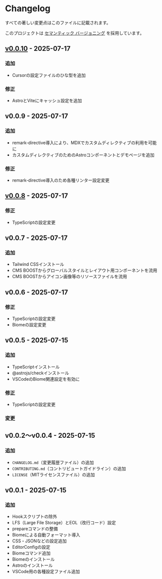 <!--
このCHANGELOGはCursor（AI）によって、各リリース（タグ）ごとの変更内容を記録しています。
更新の際は、下記のプロンプトを適宜書き換えて生成してください。
また、このファイルの更新は release ブランチで行なってください。

```
現在のブランチとmainブランチを比較し、その差分を次のバージョンのCHANGELOGとして、[セマンティックバージョニング](https://semver.org/lang/ja/)準拠でMarkdown形式で作成して。

- 対象バージョン: vX.Y.Z
- 追加・修正・変更の3分類でまとめて
- コミットメッセージに「BREAKING CHANGE」や「!」が含まれていたら「破壊的な変更」として分類して
- 日付は仮で「YYYY-MM-DD」としてOK
- 既存のCHANGELOG.mdに追記する形で
```
-->

# Changelog

すべての著しい変更点はこのファイルに記載されます。

このプロジェクトは [セマンティック バージョニング](https://semver.org/lang/ja/) を採用しています。

## [v0.0.10](https://gitlab.mitsue.com/sdn/sandbox/saito-yuuki/xia/-/releases/v0.0.10) - 2025-07-17

### 追加
- Cursorの設定ファイルのひな型を追加

### 修正
- AstroとViteにキャッシュ設定を追加

## v0.0.9 - 2025-07-17

### 追加
- remark-directive導入により、MDXでカスタムディレクティブの利用を可能に
- カスタムディレクティブのためのAstroコンポーネントとデモページを追加

### 修正
- remark-directive導入のため各種リンター設定変更

## [v0.0.8](https://gitlab.mitsue.com/sdn/sandbox/saito-yuuki/xia/-/releases/v0.0.8) - 2025-07-17

### 修正
- TypeScriptの設定変更

## v0.0.7 - 2025-07-17

### 追加
- Tailwind CSSインストール
- CMS BOOSTからグローバルスタイルとレイアウト用コンポーネントを流用
- CMS BOOSTからアイコン画像等のリソースファイルを流用

## v0.0.6 - 2025-07-17

### 修正
- TypeScriptの設定変更
- Biomeの設定変更

## v0.0.5 - 2025-07-15

### 追加
- TypeScriptインストール
- @astrojs/checkインストール
- VSCodeのBiome関連設定を有効に

### 修正
- TypeScriptの設定変更

### 変更

## v0.0.2～v0.0.4 - 2025-07-15

### 追加
- `CHANGELOG.md`（変更履歴ファイル）の追加
- `CONTRIBUTING.md`（コントリビュートガイドライン）の追加
- `LICENSE`（MITライセンスファイル）の追加

## v0.0.1 - 2025-07-15

### 追加
- Hookスクリプトの除外
- LFS（Large File Storage）とEOL（改行コード）設定
- prepareコマンドの整備
- Biomeによる自動フォーマット導入
- CSS・JSONなどの設定追加
- EditorConfigの設定
- Biomeコマンド追加
- Biomeのインストール
- Astroのインストール
- VSCode用の各種設定ファイル追加
